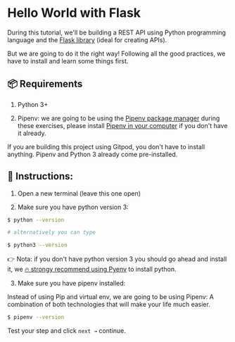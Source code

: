 # Hello World with Flask 

During this tutorial, we'll be building a REST API using Python programming language and the [Flask library](https://flask.palletsprojects.com/en/1.1.x/) (ideal for creating APIs).

But we are going to do it the right way! Following all the good practices, we have to install and learn some things first.

## 📦 Requirements

1. Python 3+

2. Pipenv: we are going to be using the [Pipenv package manager](https://pipenv-fork.readthedocs.io/en/latest/) during these exercises, please install [Pipenv in your computer](https://github.com/pypa/pipenv#installation) if you don't have it already.

If you are building this project using Gitpod, you don't have to install anything. Pipenv and Python 3 already come pre-installed.

## 📝 Instructions:

1. Open a new terminal (leave this one open)

2. Make sure you have python version 3:

```bash
$ python --version

# alternatively you can type

$ python3 --version
```


👉 Nota: if you don't have python version 3 you should go ahead and install it, we [🔥 strongy recommend using Pyenv](https://github.com/pyenv/pyenv) to install python.

3. Make sure you have pipenv installed:

Instead of using Pip and virtual env, we are going to be using Pipenv: A combination of both technologies that will make your life much easier.

```bash
$ pipenv --version
```

Test your step and click `next →` continue.
